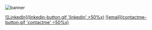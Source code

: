 ![banner](banner.gif)

<!--    aa |  bb
:-------------------------:|:-------------------------:
[![LinkedIn](linkedin-button.gif)](https://www.linkedin.com/in/oliverspeir/)  |  [![email](contactme-button.gif)](mailto:oliverspeir9@gmail.com)

 -->

  [![LinkedIn](linkedin-button.gif 'linkedin' =50%x)](https://www.linkedin.com/in/oliverspeir/) [![email](contactme-button.gif 'contactme' =50%x)](mailto:oliverspeir9@gmail.com)


